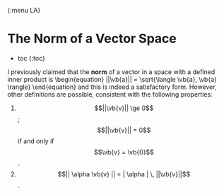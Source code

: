 {:menu LA}

# The Norm of a Vector Space

* toc
{:toc}

I previously claimed that the **norm** of a vector in a space with a defined inner product is
\begin{equation}
  ||\vb{a}|| = \sqrt{\langle \vb{a}, \vb{a} \rangle}
\end{equation}
and this is indeed a satisfactory form. However, other definitions are possible, consistent with the following properties:

1. $$||\vb{v}|| \ge 0$$ ; $$||\vb{v}|| = 0$$
   if and only if $$\vb{v} = \vb{0}$$.
2. $$|| \alpha \vb{v} || = 
   | \alpha | \, ||\vb{v}||$$.